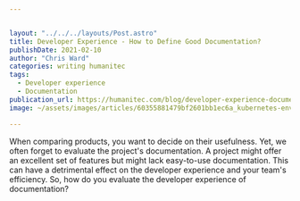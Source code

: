 ```yaml
---


layout: "../../../layouts/Post.astro"
title: Developer Experience - How to Define Good Documentation?
publishDate: 2021-02-10
author: "Chris Ward"
categories: writing humanitec
tags: 
  - Developer experience
  - Documentation
publication_url: https://humanitec.com/blog/developer-experience-documentation
image: ~/assets/images/articles/60355881479bf2601bb1ec6a_kubernetes-environments-basics-p-800.jpeg

---
```


When comparing products, you want to decide on their usefulness. Yet, we often forget to evaluate the project's documentation. A project might offer an excellent set of features but might lack easy-to-use documentation. This can have a detrimental effect on the developer experience and your team's efficiency. So, how do you evaluate the developer experience of documentation?